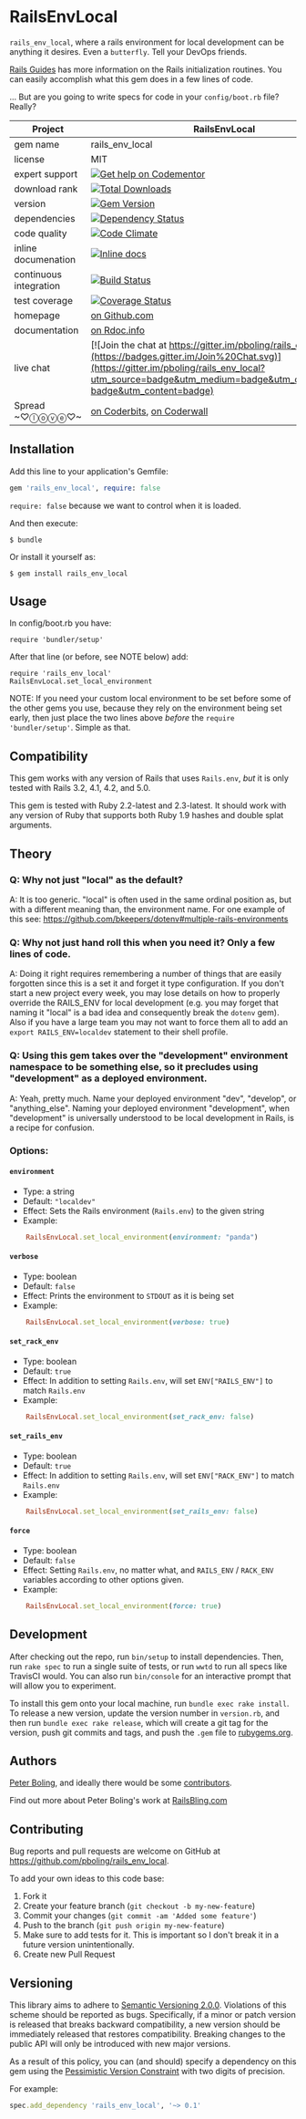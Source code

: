 # RailsEnvLocal

`rails_env_local`, where a rails environment for local development can be anything it desires.  Even a `butterfly`.  Tell your DevOps friends.

[Rails Guides](http://guides.rubyonrails.org/initialization.html) has more information on the Rails initialization routines.  You can easily accomplish what this gem does in a few lines of code.

... But are you going to write specs for code in your `config/boot.rb` file?  Really?


| Project                 |  RailsEnvLocal    |
|------------------------ | ----------------- |
| gem name                |  rails_env_local  |
| license                 |  MIT              |
| expert support          |  [![Get help on Codementor](https://cdn.codementor.io/badges/get_help_github.svg)](https://www.codementor.io/peterboling?utm_source=github&utm_medium=button&utm_term=peterboling&utm_campaign=github) |
| download rank               |  [![Total Downloads](https://img.shields.io/gem/rt/rails_env_local.svg)](https://rubygems.org/gems/rails_env_local) |
| version                 |  [![Gem Version](https://badge.fury.io/rb/rails_env_local.png)](http://badge.fury.io/rb/rails_env_local) |
| dependencies            |  [![Dependency Status](https://gemnasium.com/pboling/rails_env_local.png)](https://gemnasium.com/pboling/rails_env_local) |
| code quality            |  [![Code Climate](https://codeclimate.com/github/pboling/rails_env_local.png)](https://codeclimate.com/github/pboling/rails_env_local) |
| inline documenation     |  [![Inline docs](http://inch-ci.org/github/pboling/rails_env_local.png)](http://inch-ci.org/github/pboling/rails_env_local) |
| continuous integration  |  [![Build Status](https://secure.travis-ci.org/pboling/rails_env_local.png?branch=master)](https://travis-ci.org/pboling/rails_env_local) |
| test coverage           |  [![Coverage Status](https://coveralls.io/repos/pboling/rails_env_local/badge.png)](https://coveralls.io/r/pboling/rails_env_local) |
| homepage                |  [on Github.com][homepage] |
| documentation           |  [on Rdoc.info][documentation] |
| live chat               |  [![Join the chat at https://gitter.im/pboling/rails_env_local](https://badges.gitter.im/Join%20Chat.svg)](https://gitter.im/pboling/rails_env_local?utm_source=badge&utm_medium=badge&utm_campaign=pr-badge&utm_content=badge) |
| Spread ~♡ⓛⓞⓥⓔ♡~      |  [on Coderbits][coderbits], [on Coderwall][coderwall] |

[semver]: http://semver.org/
[pvc]: http://docs.rubygems.org/read/chapter/16#page74
[railsbling]: http://www.railsbling.com
[peterboling]: http://www.peterboling.com
[coderbits]: https://coderbits.com/pboling
[coderwall]: http://coderwall.com/pboling
[documentation]: http://rdoc.info/github/pboling/rails_env_local/frames
[homepage]: https://github.com/pboling/rails_env_local

## Installation

Add this line to your application's Gemfile:

```ruby
gem 'rails_env_local', require: false
```

`require: false` because we want to control when it is loaded.

And then execute:

    $ bundle

Or install it yourself as:

    $ gem install rails_env_local

## Usage

In config/boot.rb you have:

    require 'bundler/setup'

After that line (or before, see NOTE below) add:

    require 'rails_env_local'
    RailsEnvLocal.set_local_environment

NOTE: If you need your custom local environment to be set before some of the other gems you use, because they rely on the environment being set early, then just place the two lines above *before* the `require 'bundler/setup'`.  Simple as that.

## Compatibility

This gem works with any version of Rails that uses `Rails.env`, *but* it is only tested with Rails 3.2, 4.1, 4.2, and 5.0.

This gem is tested with Ruby 2.2-latest and 2.3-latest.  It should work with any version of Ruby that supports both Ruby 1.9 hashes and double splat arguments.

## Theory

### Q: Why not just "local" as the default?

A: It is too generic.  "local" is often used in the same ordinal position as, but with a different meaning than, the environment name.  For one example of this see: https://github.com/bkeepers/dotenv#multiple-rails-environments

### Q: Why not just hand roll this when you need it?  Only a few lines of code.

A: Doing it right requires remembering a number of things that are easily forgotten since this is a set it and forget it type configuration.  If you don't start a new project every week, you may lose details on how to properly override the RAILS_ENV for local development (e.g. you may forget that naming it "local" is a bad idea and consequently break the `dotenv` gem).  Also if you have a large team you may not want to force them all to add an `export RAILS_ENV=localdev` statement to their shell profile.

### Q: Using this gem takes over the "development" environment namespace to be something else, so it precludes using "development" as a deployed environment. 

A: Yeah, pretty much.  Name your deployed environment "dev", "develop", or "anything_else".  Naming your deployed environment "development", when "development" is universally understood to be local development in Rails, is a recipe for confusion.

### Options:

#### `environment`
  * Type: a string
  * Default: `"localdev"`
  * Effect: Sets the Rails environment (`Rails.env`) to the given string
  * Example:
```ruby
    RailsEnvLocal.set_local_environment(environment: "panda")
```

#### `verbose`
  * Type: boolean
  * Default: `false`
  * Effect: Prints the environment to `STDOUT` as it is being set
  * Example:
```ruby
    RailsEnvLocal.set_local_environment(verbose: true)
```

#### `set_rack_env`
  * Type: boolean
  * Default: `true`
  * Effect: In addition to setting `Rails.env`, will set `ENV["RAILS_ENV"]` to match `Rails.env`
  * Example:
```ruby
    RailsEnvLocal.set_local_environment(set_rack_env: false)
```

#### `set_rails_env`
  * Type: boolean
  * Default: `true`
  * Effect: In addition to setting `Rails.env`, will set `ENV["RACK_ENV"]` to match `Rails.env`
  * Example:
```ruby
    RailsEnvLocal.set_local_environment(set_rails_env: false)
```

#### `force`
  * Type: boolean
  * Default: `false`
  * Effect: Setting `Rails.env`, no matter what, and `RAILS_ENV` / `RACK_ENV` variables according to other options given.
  * Example:
```ruby
    RailsEnvLocal.set_local_environment(force: true)
```

## Development

After checking out the repo, run `bin/setup` to install dependencies. Then, run `rake spec` to run a single suite of tests, or run `wwtd` to run all specs like TravisCI would. You can also run `bin/console` for an interactive prompt that will allow you to experiment.

To install this gem onto your local machine, run `bundle exec rake install`. To release a new version, update the version number in `version.rb`, and then run `bundle exec rake release`, which will create a git tag for the version, push git commits and tags, and push the `.gem` file to [rubygems.org](https://rubygems.org).

## Authors

[Peter Boling][mygithub], and ideally there would be some [contributors][contributors].

Find out more about Peter Boling's work at [RailsBling.com][railsbling]

## Contributing

Bug reports and pull requests are welcome on GitHub at https://github.com/pboling/rails_env_local.

To add your own ideas to this code base:

1. Fork it
2. Create your feature branch (`git checkout -b my-new-feature`)
3. Commit your changes (`git commit -am 'Added some feature'`)
4. Push to the branch (`git push origin my-new-feature`)
5. Make sure to add tests for it. This is important so I don't break it in a future version unintentionally.
6. Create new Pull Request


## Versioning

This library aims to adhere to [Semantic Versioning 2.0.0][semver].
Violations of this scheme should be reported as bugs. Specifically,
if a minor or patch version is released that breaks backward
compatibility, a new version should be immediately released that
restores compatibility. Breaking changes to the public API will
only be introduced with new major versions.

As a result of this policy, you can (and should) specify a
dependency on this gem using the [Pessimistic Version Constraint][pvc] with two digits of precision.

For example:

```ruby
spec.add_dependency 'rails_env_local', '~> 0.1'
```

[semver]: http://semver.org/
[pvc]: http://docs.rubygems.org/read/chapter/16#page74
[railsbling]: http://www.railsbling.com
[mygithub]: http://github.com/pboling
[contributors]: https://github.com/pboling/rails_env_local/contributors
